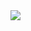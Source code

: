 
<div style="width: 100%">
<img src="https://github.com/iararoldan99/MUMI/src/main/resources/img/Desktop-12.png"/>
  </div>
